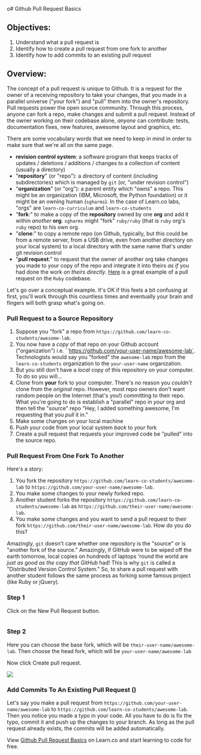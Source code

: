o# Github Pull Request Basics

## Objectives:

1. Understand what a pull request is
1. Identify how to create a pull request from one fork to another
2. Identify how to add commits to an existing pull request

## Overview:

The concept of a pull request is unique to Github. It is a request for the
owner of a receiving repository to take your changes, that you made in a
parallel universe ("your fork") and "pull" them into the owner's repository.
Pull requests power the open source community. Through this process,
anyone can fork a repo, make changes and submit a pull request. Instead of
the owner working on their codebase alone, _anyone_ can contribute: tests,
documentation fixes, new features, awesome layout and graphics, etc.

There are some vocabulary words that we need to keep in mind in order to make
sure that we're all on the same page.

* **revision control system**: a software program that keeps tracks of updates /
  deletions / additions / changes to a collection of content (usually a
  directory)
* "**repository**" (or "repo"): a directory of content (including subdirectories)
  which is managed by `git` (or, "under revision control")
* "**organization**" (or "org"): a parent entity which "owns" a repo. This might
  be an organization (IBM, Microsoft, the Python foundation) or it might be an
  owning human (`sgharms`). In the case of Learn.co labs, "orgs" are
  `learn-co-curriculum` and `learn-co-students`
* "**fork**:" to make a copy of the **repository** owned by one **org** and add it
  within _another_ **org**. `sgharms` might "fork" `ruby/ruby` (that is `ruby`
  org's `ruby` repo) to his own org.
* "**clone**:" to copy a remote repo (on Github, typically, but this could be
  from a remote server, from a USB drive, even from another directory on your
  local system) to a local directory with the same name that's under git
  revision control
* "**pull request**:" to request that the owner of another org take changes you
  made to your copy of the repo and integrate it into theirs _as if_ you had
  done the work _on theirs directly_. [Here][pr] is a great example of a pull
  request on the `Ruby` codebase.

Let's go over a conceptual example. It's OK if this feels a bit confusing at
first, you'll work through this countless times and eventually your brain and
fingers will both grasp what's going on.

### Pull Request to a Source Repository

1. Suppose you "fork" a repo from `https://github.com/learn-co-students/awesome-lab`.
2. You now have a _copy_ of that repo on your Github account ("organization") i.e.
   ``https://github.com/your-user-name/awesome-lab`. Technologists would say
   you "forked" the `awesome-lab` repo from the `learn-co-students` organization
   to the `your-user-name` organization.
3. But you still don't have a *local* copy of this repository on your computer.
   To do so you will...
4. Clone from **your** fork to your computer. There's no reason you _couldn't_
   clone from the _original_ repo. However, most repo owners don't want random
   people on the Internet (that's you!) committing to their repo. What you're
   going to do is establish a "parallel" repo in _your_ org and then tell the
   "source" repo "Hey, I added something awesome, I'm requesting that you _pull_
   it in."
5. Make some changes on your local machine
6. Push your code from your local system _back_ to _your_ fork
7. Create a pull request that requests your improved code be "pulled" into the
   source repo.

### Pull Request From One Fork To Another

Here's a story:

1. You fork the repository `https://github.com/learn-co-students/awesome-lab`
   to `https://github.com/your-user-name/awesome-lab`.
1. You make some changes to your newly forked repo.
1. Another student forks the repository
   `https://github.com/learn-co-students/awesome-lab` as
   `https://github.com/their-user-name/awesome-lab`.
1.  You make some changes and you want to send a pull request to their fork
    `https://github.com/their-user-name/awesome-lab`. How do you do this?

Amazingly, `git` doesn't care whether one repository is the "source" or is
"another fork of the source." Amazingly, if GitHub were to be wiped off the
earth tomorrow, local copies on hundreds of laptops 'round the world are _just
as good as the copy that GitHub_ had! This is why `git` is called a
"Distributed Version Control System." So, to share a pull request with another
student follows the same process as forking some famous project (like Ruby or
jQuery).

### Step 1

Click on the New Pull Request button.

![]()

### Step 2

Here you can choose the base fork, which will be `their-user-name/awesome-lab`.
Then choose the head fork, which will be `your-user-name/awesome-lab`

Now click Create pull request.

![](https://curriculum-content.s3.amazonaws.com/gitpulls/4.jpg)

### Add Commits To An Existing Pull Request ()

Let's say you make a pull request from
`https://github.com/your-user-name/awesome-lab` to
`https://github.com/learn-co-students/awesome-lab`. Then you notice you made a
typo in your code. All you have to do is fix the typo, commit it and push up
the changes to your branch. As long as the pull request already exists, the
commits will be added automatically.

<p data-visibility='hidden'>View <a href='https://learn.co/lessons/github-pull-request-basics' title='Github Pull Request Basics'>Github Pull Request Basics</a> on Learn.co and start learning to code for free.</p>

[pr]: https://github.com/ruby/ruby/pull/1051
